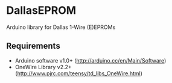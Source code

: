 DallasEPROM
===========

Arduino library for Dallas 1-Wire (E)EPROMs


Requirements
------------
* Arduino software v1.0+ (http://arduino.cc/en/Main/Software)
* OneWire Library v2.2+ (http://www.pjrc.com/teensy/td_libs_OneWire.html)
